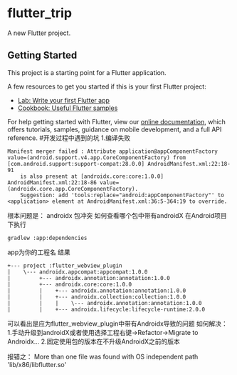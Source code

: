 # flutter_trip

A new Flutter project.

## Getting Started

This project is a starting point for a Flutter application.

A few resources to get you started if this is your first Flutter project:

- [Lab: Write your first Flutter app](https://flutter.dev/docs/get-started/codelab)
- [Cookbook: Useful Flutter samples](https://flutter.dev/docs/cookbook)

For help getting started with Flutter, view our 
[online documentation](https://flutter.dev/docs), which offers tutorials, 
samples, guidance on mobile development, and a full API reference.
#开发过程中遇到的坑
1.编译失败
````
Manifest merger failed : Attribute application@appComponentFactory value=(android.support.v4.app.CoreComponentFactory) from [com.android.support:support-compat:28.0.0] AndroidManifest.xml:22:18-91
    is also present at [androidx.core:core:1.0.0] AndroidManifest.xml:22:18-86 value=(androidx.core.app.CoreComponentFactory).
    Suggestion: add 'tools:replace="android:appComponentFactory"' to <application> element at AndroidManifest.xml:36:5-364:19 to override.
````
根本问题是：
androidx 包冲突
如何查看哪个包中带有androidX
在Android项目下执行
````
gradlew :app:dependencies
````
app为你的工程名
结果
````
+--- project :flutter_webview_plugin
|    \--- androidx.appcompat:appcompat:1.0.0
|         +--- androidx.annotation:annotation:1.0.0
|         +--- androidx.core:core:1.0.0
|         |    +--- androidx.annotation:annotation:1.0.0
|         |    +--- androidx.collection:collection:1.0.0
|         |    |    \--- androidx.annotation:annotation:1.0.0
|         |    +--- androidx.lifecycle:lifecycle-runtime:2.0.0

````
可以看出是应为flutter_webview_plugin中带有Androidx导致的问题
如何解决：
1.手动升级到androidX或者使用选择工程右键→Refactor→Migrate to Androidx...
2.固定使用包的版本在不升级AndroidX之前的版本

报错之：
More than one file was found with OS independent path 'lib/x86/libflutter.so'

